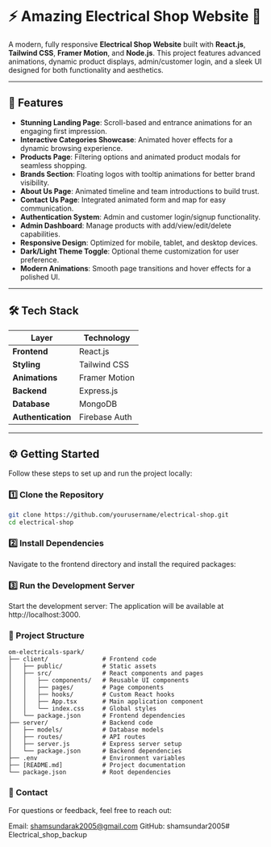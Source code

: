 # ⚡️ Amazing Electrical Shop Website 🔌

A modern, fully responsive **Electrical Shop Website** built with **React.js**, **Tailwind CSS**, **Framer Motion**, and **Node.js**. This project features advanced animations, dynamic product displays, admin/customer login, and a sleek UI designed for both functionality and aesthetics.

---

## 🚀 Features

- **Stunning Landing Page**: Scroll-based and entrance animations for an engaging first impression.
- **Interactive Categories Showcase**: Animated hover effects for a dynamic browsing experience.
- **Products Page**: Filtering options and animated product modals for seamless shopping.
- **Brands Section**: Floating logos with tooltip animations for better brand visibility.
- **About Us Page**: Animated timeline and team introductions to build trust.
- **Contact Us Page**: Integrated animated form and map for easy communication.
- **Authentication System**: Admin and customer login/signup functionality.
- **Admin Dashboard**: Manage products with add/view/edit/delete capabilities.
- **Responsive Design**: Optimized for mobile, tablet, and desktop devices.
- **Dark/Light Theme Toggle**: Optional theme customization for user preference.
- **Modern Animations**: Smooth page transitions and hover effects for a polished UI.

---

## 🛠️ Tech Stack

| Layer              | Technology       |
|-------------------|------------------|
| **Frontend**       | React.js         |
| **Styling**        | Tailwind CSS     |
| **Animations**     | Framer Motion    |
| **Backend**        | Express.js       |
| **Database**       | MongoDB          |
| **Authentication** | Firebase Auth    |

---

## ⚙️ Getting Started

Follow these steps to set up and run the project locally:

### 1️⃣ Clone the Repository

```bash
git clone https://github.com/yourusername/electrical-shop.git
cd electrical-shop
```
### 2️⃣ Install Dependencies
Navigate to the frontend directory and install the required packages:

### 3️⃣ Run the Development Server
Start the development server:
The application will be available at http://localhost:3000.

### 📂 Project Structure
```
om-electricals-spark/
├── client/               # Frontend code
│   ├── public/           # Static assets
│   ├── src/              # React components and pages
│   │   ├── components/   # Reusable UI components
│   │   ├── pages/        # Page components
│   │   ├── hooks/        # Custom React hooks
│   │   ├── App.tsx       # Main application component
│   │   └── index.css     # Global styles
│   └── package.json      # Frontend dependencies
├── server/               # Backend code
│   ├── models/           # Database models
│   ├── routes/           # API routes
│   ├── server.js         # Express server setup
│   └── package.json      # Backend dependencies
├── .env                  # Environment variables
├── [README.md]           # Project documentation
└── package.json          # Root dependencies
```

### 📧 Contact
For questions or feedback, feel free to reach out:

Email: shamsundarak2005@gmail.com
GitHub: shamsundar2005# Electrical_shop_backup
